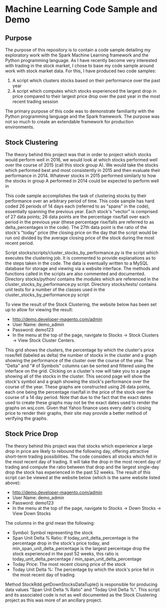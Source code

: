 # Machine Learning Code Sample and Demo

## Purpose

The purpose of this repository is to contain a code sample detailing my exploratory work with the Spark Machine Learning framework
and the Python programming language. As I have recently become very interested with trading in the stock market, 
I chose to base my code sample around work with stock market data. For this, I have produced two code samples:

1. A script which clusters stocks based on their performance over the past year
2. A script which computes which stocks experienced the largest drop in price compared to their largest price drop over
    the past year in the most recent trading session

The primary purpose of this code was to demonstrate familiarity with the Python programming language and the Spark
framework. The purpose was not so much to create an extendable framework for production environments.

## Stock Clustering

The theory behind this project was that in order to project which stocks would perform well in 2016, we would look at
which stocks performed well over the course of 2015 (call this stock group A). We would take the stocks which performed 
best and most consistently in 2015 and then evaluate their performance in 2014. Whatever stocks in 2015 performed 
similarly to how the stocks in group A performed in 2014 could be expected to perform well in 

This code sample accomplishes the task of clustering stocks by their performance over an arbitrary period of time. This
code sample has hard coded 26 periods of 14 days each (referred to as "spans" in the code), essentially spanning the 
previous year. Each stock's "vector" is comprised of 27 data points; 26 data points are the percentage rise/fall over 
each period in the previous year (these percentage rise/falls are referred to as delta_percentages in the code). The 
27th data point is the ratio of the stock's "today" price (the closing price on the day that the script would be run on) 
divided by the average closing price of the stock during the most recent period.
 
Script stocks/scripts/cluster_stocks_by_performance.py is the script which executes the clustering job. It is commented
to provide explanations as to the steps taken in the code. The data is eventually written to a MySQL database for storage
and viewing via a website interface. The methods and functions called in the scripts are also commented and documented.
Directory stocks/python/ contains the modules which are referenced in the cluster_stocks_by_performance.py script. 
Directory stocks/tests/ contains unit tests for a number of the classes used in the cluster_stocks_by_performance.py script

To view the result of the Stock Clustering, the website below has been set up to allow for viewing the result:

- http://demo.developer-magento.com/admin
- User Name: demo_admin
- Password: demo123
- In the menu at the top of the page, navigate to Stocks -> Stock Clusters -> View Stock Cluster Centers. 

This grid shows the clusters, the percentage by which the cluster's price rose/fell (labeled as delta) the number of stocks 
in the cluster and a graph showing the performance of the cluster over the course of the year. The "Delta" and "# of Symbols" 
columns can be sorted and filtered using the interface on the grid. Clicking on a cluster's row will take you to a page showing 
all of the stocks in the cluster. This second page will show the stock's symbol and a graph showing the stock's performance over
the course of the year. These graphs are constructed using 26 data points, each one being the percentage rise/fall in the
price of the stock over the course of a 14 day period. Note that due to the fact that the exact dates used to create these
graphs may not be the exact dates used to render the graphs on wsj.com. Given that Yahoo finance uses every date's closing price
to render their graphs, their site may provide a better method of verifying the graphs.

## Stock Price Drop

The theory behind this project was that stocks which experience a large drop in price are likely to rebound the following day,
offering attractive short-term trading possibilities. The code considers all stocks which fell in the most recent day of trading.
It will take the drop in the most recent day of trading and compute the ratio between that drop and the largest single-day drop
the stock has experienced in the past 52 weeks. The result of this script can be viewed at the website below (which is the same
website listed above):

- http://demo.developer-magento.com/admin
- User Name: demo_admin
- Password: demo123
- In the menu at the top of the page, navigate to Stocks -> Down Stocks -> View Down Stocks

The columns in the grid mean the following:
- Symbol: Symbol representing the stock
- Span Unit Delta % Ratio: If today_unit_delta_percentage is the percentage drop in the stock's price today, and 
 min_span_unit_delta_percentage is the largest percentage drop the stock experienced in the past 52 weeks, this ratio is
 today_unit_delta_percentage / min_span_unit_delta_percentage
- Today Price: The most recent closing price of the stock
- Today Unit Delta %: The percentage by which the stock's price fell in the most recent day of trading

Method StockRdd.getDownStocksDataTuple() is responsible for producing data values "Span Unit Delta % Ratio" and 
 "Today Unit Delta %". This script and its associated code is not as well documented as the Stock Clustering project as
 this was more of an ancillary project.
